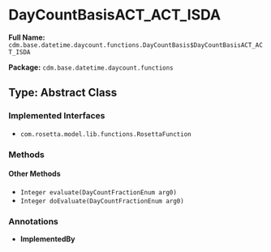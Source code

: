 # DayCountBasisACT_ACT_ISDA

**Full Name:** `cdm.base.datetime.daycount.functions.DayCountBasis$DayCountBasisACT_ACT_ISDA`

**Package:** `cdm.base.datetime.daycount.functions`

## Type: Abstract Class

### Implemented Interfaces

- `com.rosetta.model.lib.functions.RosettaFunction`

### Methods

#### Other Methods

- `Integer evaluate(DayCountFractionEnum arg0)`
- `Integer doEvaluate(DayCountFractionEnum arg0)`

### Annotations

- **ImplementedBy**

